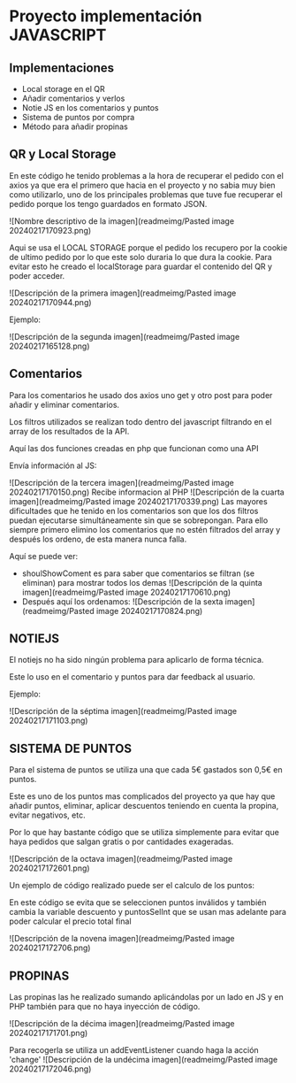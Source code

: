 # Proyecto implementación JAVASCRIPT 

## Implementaciones

- Local storage en el QR
- Añadir comentarios y verlos
- Notie JS en los comentarios y puntos
- Sistema de puntos por compra
- Método para añadir propinas

## QR y Local Storage

En este código he tenido problemas a la hora de recuperar el pedido con el axios ya que era el primero que hacia en el proyecto y no sabia muy bien como utilizarlo, uno de los principales problemas que tuve fue recuperar el pedido porque los tengo guardados en formato JSON.

![Nombre descriptivo de la imagen](readmeimg/Pasted image 20240217170923.png)

Aqui se usa el LOCAL STORAGE porque el pedido los recupero por la cookie de ultimo pedido por lo que este solo duraria lo que dura la cookie. Para evitar esto he creado el localStorage para guardar el contenido del QR y poder acceder.

![Descripción de la primera imagen](readmeimg/Pasted image 20240217170944.png)

Ejemplo:

![Descripción de la segunda imagen](readmeimg/Pasted image 20240217165128.png)

## Comentarios

Para los comentarios he usado dos axios uno get y otro post para poder añadir y eliminar comentarios.

Los filtros utilizados se realizan todo dentro del javascript filtrando en el array de los resultados de la API.

Aquí las dos funciones creadas en php que funcionan como una API

Envía información al JS:

![Descripción de la tercera imagen](readmeimg/Pasted image 20240217170150.png)
Recibe informacion al PHP
![Descripción de la cuarta imagen](readmeimg/Pasted image 20240217170339.png)
Las mayores dificultades que he tenido en los comentarios son que los dos filtros puedan ejecutarse simultáneamente sin que se sobrepongan. Para ello siempre primero elimino los comentarios que no estén filtrados del array y después los ordeno, de esta manera nunca falla.

Aquí se puede ver:
- shoulShowComent es para saber que comentarios se filtran (se eliminan) para mostrar todos los demas
![Descripción de la quinta imagen](readmeimg/Pasted image 20240217170610.png)
- Después aquí los ordenamos:
![Descripción de la sexta imagen](readmeimg/Pasted image 20240217170824.png)

## NOTIEJS

El notiejs no ha sido ningún problema para aplicarlo de forma técnica.

Este lo uso en el comentario y puntos para dar feedback al usuario.

Ejemplo:

![Descripción de la séptima imagen](readmeimg/Pasted image 20240217171103.png)

## SISTEMA DE PUNTOS

Para el sistema de puntos se utiliza una que cada 5€ gastados son 0,5€ en puntos.

Este es uno de los puntos mas complicados del proyecto ya que hay que añadir puntos, eliminar, aplicar descuentos teniendo en cuenta la propina, evitar negativos, etc.

Por lo que hay bastante código que se utiliza simplemente para evitar que haya pedidos que salgan gratis o por cantidades exageradas.

![Descripción de la octava imagen](readmeimg/Pasted image 20240217172601.png)

Un ejemplo de código realizado puede ser el calculo de los puntos:

En este código se evita que se seleccionen puntos inválidos y también cambia la variable descuento y puntosSelInt que se usan mas adelante para poder calcular el precio total final

![Descripción de la novena imagen](readmeimg/Pasted image 20240217172706.png)



## PROPINAS

Las propinas las he realizado sumando aplicándolas por un lado en JS y en PHP también para que no haya inyección de código. 

![Descripción de la décima imagen](readmeimg/Pasted image 20240217171701.png)

Para recogerla se utiliza un addEventListener cuando haga la acción 'change' 
![Descripción de la undécima imagen](readmeimg/Pasted image 20240217172046.png)
